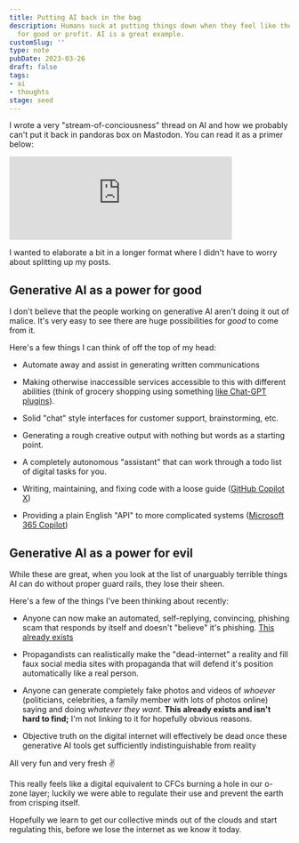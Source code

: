 ```yaml
---
title: Putting AI back in the bag
description: Humans suck at putting things down when they feel like there's potential
  for good or profit. AI is a great example.
customSlug: ''
type: note
pubDate: 2023-03-26
draft: false
tags:
- ai
- thoughts
stage: seed
---
```


I wrote a very "stream-of-conciousness" thread on AI and how we probably can't put it back in pandoras box on Mastodon. You can read it as a primer below:

<iframe src="https://indieweb.social/@mykalmachon/110090905453454176/embed" class="mastodon-embed" style="max-width: 100%; border: 0" width="400" allowfullscreen="allowfullscreen"></iframe><script src="https://indieweb.social/embed.js" async="async"></script>

I wanted to elaborate a bit in a longer format where I didn't have to worry about splitting up my posts.

## Generative AI as a power for good

I don't believe that the people working on generative AI aren't doing it out of malice. It's very easy to see there are huge possibilities for _good_ to come from it.

Here's a few things I can think of off the top of my head:

*   Automate away and assist in generating written communications
    
*   Making otherwise inaccessible services accessible to this with different abilities (think of grocery shopping using something [like Chat-GPT plugins](https://openai.com/blog/chatgpt-plugins)).
    
*   Solid "chat" style interfaces for customer support, brainstorming, etc.
    
*   Generating a rough creative output with nothing but words as a starting point.
    
*   A completely autonomous "assistant" that can work through a todo list of digital tasks for you.
    
*   Writing, maintaining, and fixing code with a loose guide ([GitHub Copilot X](https://github.com/features/preview/copilot-x))
    
*   Providing a plain English "API" to more complicated systems ([Microsoft 365 Copilot](https://www.youtube.com/watch?v=S7xTBa93TX8))
    

## Generative AI as a power for evil

While these are great, when you look at the list of unarguably terrible things AI can do without proper guard rails, they lose their sheen.

Here's a few of the things I've been thinking about recently:

*   Anyone can now make an automated, self-replying, convincing, phishing scam that responds by itself and doesn't "believe" it's phishing. [This already exists](https://www.csoonline.com/article/3685488/how-ai-chatbot-chatgpt-changes-the-phishing-game.html)
    
*   Propagandists can realistically make the "dead-internet" a reality and fill faux social media sites with propaganda that will defend it's position automatically like a real person.
    
*   Anyone can generate completely fake photos and videos of _whoever_ (politicians, celebrities, a family member with lots of photos online) saying and doing _whatever they want._ **This already exists and isn't hard to find;** I'm not linking to it for hopefully obvious reasons.
    
*   Objective truth on the digital internet will effectively be dead once these generative AI tools get sufficiently indistinguishable from reality
    

All very fun and very fresh ✌️

This really feels like a digital equivalent to CFCs burning a hole in our o-zone layer; luckily we were able to regulate their use and prevent the earth from crisping itself.

Hopefully we learn to get our collective minds out of the clouds and start regulating this, before we lose the internet as we know it today.
